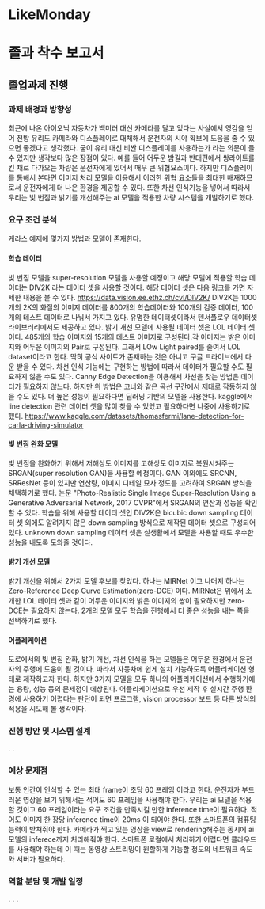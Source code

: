 # LikeMonday
# 졸과 착수 보고서 
## 졸업과제 진행
### 과제 배경과 방향성
최근에 나온 아이오닉 자동차가 백미러 대신 카메라를 달고 있다는 사실에서 영감을 얻어 전방 유리도 카메라와 디스플레이로 대체해서 운전자의 시야 확보에 도움을 줄 수 있으면 좋겠다고 생각했다. 굳이 유리 대신 비싼 디스플레이를 사용하는가 라는 의문이 들 수 있지만 생각보다 많은 장점이 있다. 예를 들어 어두운 밤길과 반대편에서 쌍라이트를 킨 채로 다가오는 차량은 운전자에게 있어서 매우 큰 위협요소이다. 하지만 디스플레이를 통해서 본다면 이미지 처리 모델을 이용해서 이러한 위협 요소들을 최대한 배재하므로서 운전자에게 더 나은 환경을 제공할 수 있다.
또한 차선 인식기능을 넣어서 따라서 우리는 빛 번짐과 밝기를 개선해주는 ai 모델을 적용한 차량 시스템을 개발하기로 했다. 
### 요구 조건 분석
케라스 예제에 몇가지 방법과 모델이 존재한다.
#### 학습 데이터
빛 번짐 모델을 super-resolution 모델을 사용할 예정이고 해당 모델에 적용할 학습 데이터는 DIV2K 라는 데이터 셋을 사용할 것이다. 해당 데이터 셋은 다음 링크를 가면 자세한 내용을 볼 수 있다.
https://data.vision.ee.ethz.ch/cvl/DIV2K/
DIV2K는 1000개의 2K의 화질의 이미지 데이터를 800개의 학습데이터와 100개의 검증 데이터, 100개의 테스트 데이터로 나눠서 가지고 있다. 유명한 데이터셋이라서 텐서플로우 데이터셋 라이브러리에서도 제공하고 있다.
밝기 개선 모델에 사용될 데이터 셋은 LOL 데이터 셋이다. 485개의 학습 이미지와 15개의 테스트 이미지로 구성된다.각 이미지는 밝은 이미지와 어두운 이미지의 Pair로 구성된다. 그래서 LOw Light paired를 줄여서 LOL dataset이라고 한다. 딱히 공식 사이트가 존재하는 것은 아니고 구글 드라이브에서 다운 받을 수 있다.
차선 인식 기능에는 구현하는 방법에 따라서 데이터가 필요할 수도 필요하지 않을 수도 있다. Canny Edge Detection을 이용해서 차선을 찾는 방법은 데이터가 필요하지 않느다. 하지만 위 방법은 코너와 같은 곡선 구간에서 제대로 작동하지 않을 수도 있다. 더 높은 성능이 필요하다면 딥러닝 기반의 모델을 사용한다. kaggle에서 line detection 관련 데이터 셋을 많이 찾을 수 있었고 필요하다면 나중에 사용하기로 했다.
https://www.kaggle.com/datasets/thomasfermi/lane-detection-for-carla-driving-simulator
#### 빛 번짐 완화 모델

빛 번짐을 완화하기 위해서 저해상도 이미지를 고해상도 이미지로 복원시켜주는 SRGAN(super resolution GAN)을 사용할 예정이다. GAN 이외에도 SRCNN, SRResNet 등이 있지만 연산량, 이미지 디테일 묘사 정도를 고려하여 SRGAN 방식을 채택하기로 했다. 논문 "Photo-Realistic Single Image Super-Resolution Using a Generative Adversarial Network, 2017 CVPR"에서 SRGAN의 연산과 성능을 확인할 수 있다. 학습을 위해 사용할 데이터 셋인 DIV2K은 bicubic down sampling 데이터 셋 외에도 알려지지 않은 down sampling 방식으로 제작된 데이터 셋으로 구성되어 있다. unknown down sampling 데이터 셋은 실생활에서 모델을 사용할 때도 우수한 성능을 내도록 도와줄 것이다.

#### 밝기 개선 모델

밝기 개선을 위해서 2가지 모델 후보를 찾았다. 하나는 MIRNet 이고 나머지 하나는
Zero-Reference Deep Curve Estimation(zero-DCE) 이다. MIRNet은 위에서 소개한 LOL 데이터 셋과 같이 어두운 이미지와 밝은 이미지의 쌍이 필요하지만 zero-DCE는 필요하지 않는다. 2개의 모델 모두 학습을 진행해서 더 좋은 성능을 내는 쪽을 선택하기로 했다.

#### 어플레케이션

도로에서의 빛 번짐 완화, 밝기 개선, 차선 인식을 하는 모델들은 어두운 환경에서 운전자의 주행에 도움이 될 것이다. 따라서 자동차에 쉽게 설치 가능하도록 어플리케이션 형태로 제작하고자 한다. 하지만 3가지 모델을 모두 하나의 어플리케이션에서 수행하기에는 용량, 성능 등의 문제점이 에상된다. 어플리케이션으로 우선 제작 후 실시간 주행 환경에 사용하기 어렵다는 판단이 되면 프로그램, vision processor 보드 등 다른 방식의 적용을 시도해 볼 생각이다.

### 진행 방안 및 시스템 설계

.
.

### 예상 문제점

보통 인간이 인식할 수 있는 최대 frame이 초당 60 프레임 이라고 한다. 운전자가 부드러운 영상을 보기 위해서는 적어도 60 프레임을 사용해야 한다. 우리는 ai 모델을 적용할 것이고 60 프레임이라는 요구 조건을 만족시킬 만한 inference time이 필요하다. 적어도 이미지 한 장당 inference time이 20ms 이 되어야 한다.
또한 스마트폰의 컴퓨팅 능력이 받쳐줘야 한다. 카메라가 찍고 있는 영상을 view로 rendering해주는 동시에 ai모델의 inferece까지 처리해줘야 한다. 스마트폰 로컬에서 처리하기 어렵다면 클라우드를 사용해야 하는데 이 때는 동영상 스트리밍이 원할하게 가능할 정도의 네트워크 속도와 서버가 필요하다.

### 역할 분담 및 개발 일정

.
.
.
